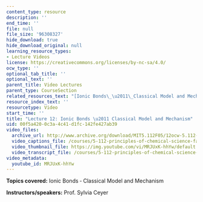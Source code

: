 ```yaml
---
content_type: resource
description: ''
end_time: ''
file: null
file_size: '96308327'
hide_download: true
hide_download_original: null
learning_resource_types:
- Lecture Videos
license: https://creativecommons.org/licenses/by-nc-sa/4.0/
ocw_type: ''
optional_tab_title: ''
optional_text: ''
parent_title: Video Lectures
parent_type: CourseSection
related_resources_text: "[Ionic Bonds\_\u2011\_Classical Model and Mechanism (PDF)](/courses/5-112-principles-of-chemical-science-fall-2005/resources/lecture12)"
resource_index_text: ''
resourcetype: Video
start_time: ''
title: "Lecture 12: Ionic Bonds \u2011 Classical Model and Mechanism"
uid: 00f5a420-0c3a-4c41-d1fc-142fe427ab39
video_files:
  archive_url: http://www.archive.org/download/MIT5.112F05/12ocw-5.112-07oct2005-220k.mp4
  video_captions_file: /courses/5-112-principles-of-chemical-science-fall-2005/519cd79c269e597c914e912f55505bb1_MRJUxK-hhYw.vtt
  video_thumbnail_file: https://img.youtube.com/vi/MRJUxK-hhYw/default.jpg
  video_transcript_file: /courses/5-112-principles-of-chemical-science-fall-2005/278996cf6849581d5438544e3e841847_MRJUxK-hhYw.pdf
video_metadata:
  youtube_id: MRJUxK-hhYw
---
```


**Topics covered:** Ionic Bonds ‑ Classical Model and Mechanism

**Instructors/speakers:** Prof. Sylvia Ceyer

